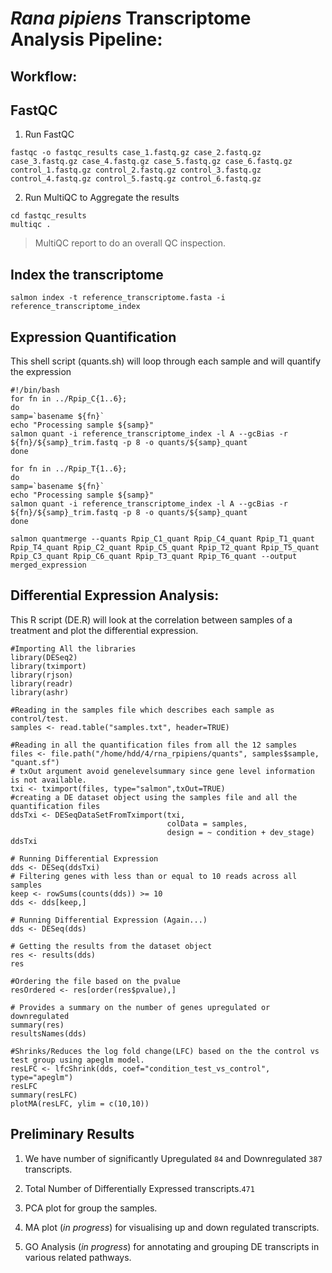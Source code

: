 # _Rana pipiens_ Transcriptome Analysis Pipeline:

## Workflow:

## FastQC

1. Run FastQC

```
fastqc -o fastqc_results case_1.fastq.gz case_2.fastq.gz case_3.fastq.gz case_4.fastq.gz case_5.fastq.gz case_6.fastq.gz control_1.fastq.gz control_2.fastq.gz control_3.fastq.gz control_4.fastq.gz control_5.fastq.gz control_6.fastq.gz
```

2. Run MultiQC to Aggregate the results

```
cd fastqc_results
multiqc .
```
> MultiQC report to do an overall QC inspection.

## Index the transcriptome

```
salmon index -t reference_transcriptome.fasta -i reference_transcriptome_index
```

## Expression Quantification

This shell script (quants.sh) will loop through each sample and will quantify the expression 
```
#!/bin/bash
for fn in ../Rpip_C{1..6};
do
samp=`basename ${fn}`
echo "Processing sample ${samp}"
salmon quant -i reference_transcriptome_index -l A --gcBias -r ${fn}/${samp}_trim.fastq -p 8 -o quants/${samp}_quant
done

for fn in ../Rpip_T{1..6};
do
samp=`basename ${fn}`
echo "Processing sample ${samp}"
salmon quant -i reference_transcriptome_index -l A --gcBias -r ${fn}/${samp}_trim.fastq -p 8 -o quants/${samp}_quant
done 

salmon quantmerge --quants Rpip_C1_quant Rpip_C4_quant Rpip_T1_quant Rpip_T4_quant Rpip_C2_quant Rpip_C5_quant Rpip_T2_quant Rpip_T5_quant Rpip_C3_quant Rpip_C6_quant Rpip_T3_quant Rpip_T6_quant --output merged_expression
```

## Differential Expression Analysis:

This R script (DE.R) will look at the correlation between samples of a treatment and plot the differential expression.

```
#Importing All the libraries
library(DESeq2)
library(tximport)
library(rjson)
library(readr)
library(ashr)

#Reading in the samples file which describes each sample as control/test.
samples <- read.table("samples.txt", header=TRUE)

#Reading in all the quantification files from all the 12 samples
files <- file.path("/home/hdd/4/rna_rpipiens/quants", samples$sample, "quant.sf")
# txOut argument avoid genelevelsummary since gene level information is not available.
txi <- tximport(files, type="salmon",txOut=TRUE)
#creating a DE dataset object using the samples file and all the quantification files
ddsTxi <- DESeqDataSetFromTximport(txi,
                                   colData = samples,
                                   design = ~ condition + dev_stage)
ddsTxi

# Running Differential Expression
dds <- DESeq(ddsTxi)
# Filtering genes with less than or equal to 10 reads across all samples
keep <- rowSums(counts(dds)) >= 10
dds <- dds[keep,]

# Running Differential Expression (Again...)
dds <- DESeq(dds)

# Getting the results from the dataset object 
res <- results(dds)
res

#Ordering the file based on the pvalue
resOrdered <- res[order(res$pvalue),]

# Provides a summary on the number of genes upregulated or downregulated
summary(res)
resultsNames(dds)

#Shrinks/Reduces the log fold change(LFC) based on the the control vs test group using apeglm model.  
resLFC <- lfcShrink(dds, coef="condition_test_vs_control", type="apeglm")
resLFC
summary(resLFC)
plotMA(resLFC, ylim = c(10,10))
```

## Preliminary Results

1. We have number of significantly Upregulated `84` and Downregulated `387` transcripts.

2. Total Number of Differentially Expressed transcripts.`471`

3. PCA plot for group the samples.

4. MA plot (_in progress_) for visualising up and down regulated transcripts.

5. GO Analysis (_in progress_) for annotating and grouping DE transcripts in various related pathways.
